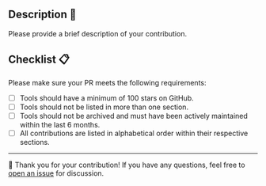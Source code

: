 ## Description 📃

Please provide a brief description of your contribution.

## Checklist 📋

Please make sure your PR meets the following requirements:

- [ ] Tools should have a minimum of 100 stars on GitHub.
- [ ] Tools should not be listed in more than one section.
- [ ] Tools should not be archived and must have been actively maintained within the last 6 months.
- [ ] All contributions are listed in alphabetical order within their respective sections.

---

🙏 Thank you for your contribution! If you have any questions, feel free to [open an issue](https://github.com/JGalego/awesome-safety-critical-ai/issues/new) for discussion.